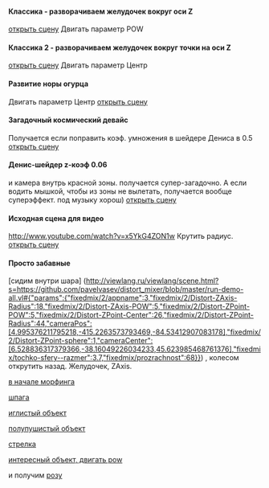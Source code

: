 #### Классика - разворачиваем желудочек вокруг оси Z
[открыть сцену]( http://viewlang.ru/viewlang/scene.html?s=https://github.com/pavelvasev/distort_mixer/blob/master/run-demo-all.vl#{"params":{"fixedmix/appname":1,"fixedmix/2/appname":2,"fixedmix/2/Distort-ZAxis-POW":2.7,"cameraPos":[3.683141105788016,-769.2546989765516,297.4812875698367],"cameraCenter":[3.68314109896969,-2.1645955480686676,13.50961828543286],"fixedmix/2/Distort-ZPoint-Center":1.5,"fixedmix/2/Distort-ZPoint-POW":1.7,"fixedmix/2/Distort-ZPoint-sphere":0,"fixedmix/2/Distort-ZPoint-Radius":22,"show_axes":1,"fixedmix/4/Morphing":1,"fixedmix/2/Distort-ZAxis-Radius":21,"fixedmix/2/Distort-ZAxis-sphere":0}} )
Двигать параметр POW

#### Классика 2 - разворачиваем желудочек вокруг точки на оси Z
[открыть сцену](http://viewlang.ru/viewlang/scene.html?s=https://github.com/pavelvasev/distort_mixer/blob/master/run-demo-all.vl#{"params":{"fixedmix/appname":1,"fixedmix/2/appname":3,"fixedmix/2/Distort-ZAxis-POW":0.6000000000000001,"cameraPos":[-16.142614463928567,-102.48799468641982,69.26377802542713],"cameraCenter":[3.68314109896969,-2.1645955480686676,13.50961828543286],"fixedmix/2/Distort-ZPoint-Center":1.5,"fixedmix/2/Distort-ZPoint-POW":1.7,"fixedmix/2/Distort-ZPoint-sphere":0,"fixedmix/2/Distort-ZPoint-Radius":22,"show_axes":1,"fixedmix/4/Morphing":1}})
Двигать параметр Центр

#### Развитие норы огурца
Двигать параметр Центр
[открыть сцену](http://viewlang.ru/viewlang/scene.html?s=https://github.com/pavelvasev/distort_mixer/blob/master/run-demo-all.vl#{"params":{"fixedmix/appname":3,"fixedmix/2/appname":3,"fixedmix/2/Distort-ZAxis-POW":0.6000000000000001,"cameraPos":[6.531365106645181,-68.18705217500673,109.4804438121608],"cameraCenter":[2.437599025544268,0.305611387505615,22.672343731204993],"fixedmix/2/Distort-ZPoint-Center":26,"fixedmix/2/Distort-ZPoint-POW":1.4,"fixedmix/2/Distort-ZPoint-sphere":0,"fixedmix/2/Distort-ZPoint-Radius":22,"show_axes":1,"fixedmix/4/Morphing":1}})

#### Загадочный космический девайс
Получается если поправить коэф. умножения в шейдере Дениса в 0.5
[открыть сцену](http://viewlang.ru/viewlang/scene.html?s=https://github.com/pavelvasev/distort_mixer/blob/master/run-demo-all.vl#{"params":{"fixedmix/2/appname":1,"fixedmix/2/Z-coef":0.51,"cameraPos":[-435.75578647321703,275.7693334802511,778.0512848941443],"fixedmix/2/Radius":2.3,"cameraCenter":[148.00400018894305,-157.12569836369886,-217.93862375917521],"fixedmix/2/Phase":0.38761101961531086}} )

#### Денис-шейдер z-коэф 0.06
и камера внутрь красной зоны. получается супер-загадочно. А если водить мышкой, чтобы из зоны не вылетать, получается вообще суперэффект. под музыку хорош)
[открыть сцену](http://viewlang.ru/viewlang/scene.html?s=https://github.com/pavelvasev/distort_mixer/blob/master/run-demo-all.vl#{"params":{"fixedmix/2/appname":1,"fixedmix/2/Z-coef":0.06,"cameraPos":[127.5114552121544,190.8621763818238,1687.064677397255],"fixedmix/2/Radius":1.8,"cameraCenter":[-9.302420176517701,-42.945148607727624,31.809762079879576]}} )

#### Исходная сцена для видео
http://www.youtube.com/watch?v=x5YkG4ZON1w
Крутить радиус.
[открыть сцену](http://viewlang.ru/viewlang/scene.html?s=https://github.com/pavelvasev/distort_mixer/blob/master/run-demo-all.vl#{"params":{"fixedmix/2/appname":3,"fixedmix/2/Distort-ZAxis-Radius":18,"fixedmix/2/Distort-ZAxis-POW":5,"fixedmix/2/Distort-ZPoint-POW":5,"fixedmix/2/Distort-ZPoint-Center":46,"fixedmix/2/Distort-ZPoint-Radius":24,"cameraPos":[-1.6835185222779603,-1214.7294035777086,331.8714540470581],"fixedmix/2/Distort-ZPoint-sphere":0,"cameraCenter":[2.7509750911051687,-40.64366735523397,-44.52264065111126]}}
)

#### Просто забавные

[сидим внутри шара] (http://viewlang.ru/viewlang/scene.html?s=https://github.com/pavelvasev/distort_mixer/blob/master/run-demo-all.vl#{"params":{"fixedmix/2/appname":3,"fixedmix/2/Distort-ZAxis-Radius":18,"fixedmix/2/Distort-ZAxis-POW":5,"fixedmix/2/Distort-ZPoint-POW":5,"fixedmix/2/Distort-ZPoint-Center":26,"fixedmix/2/Distort-ZPoint-Radius":44,"cameraPos":[4.995376211795218,-415.2263573793469,-84.53412907083178],"fixedmix/2/Distort-ZPoint-sphere":1,"cameraCenter":[6.528836317379366,-38.16049226034233,45.623985468761376],"fixedmix/tochko-sfery--razmer":3.7,"fixedmix/prozrachnost":68}})
, колесом открутить назад. Желудочек, ZAxis.

[в начале морфинга](http://viewlang.ru/viewlang/scene.html?s=https://github.com/pavelvasev/distort_mixer/blob/master/run-demo-all.vl#{"params":{"fixedmix/2/appname":3,"fixedmix/2/Distort-ZAxis-Radius":18,"fixedmix/2/Distort-ZAxis-POW":5,"fixedmix/2/Distort-ZPoint-POW":5,"fixedmix/2/Distort-ZPoint-Center":26,"fixedmix/2/Distort-ZPoint-Radius":44,"cameraPos":[-62.54569339315053,-30.768264935993287,-42.798293816183325],"fixedmix/2/Distort-ZPoint-sphere":1,"cameraCenter":[7.123615828507967,-0.6801334980249335,22.112577742879928],"fixedmix/tochko-sfery--razmer":4.1,"fixedmix/prozrachnost":68,"fixedmix/4/Morphing":0.01}})

[шпага](http://viewlang.ru/viewlang/scene.html?s=https://github.com/pavelvasev/distort_mixer/blob/master/run-demo-all.vl#{"params":{"fixedmix/2/appname":3,"fixedmix/2/Distort-ZAxis-Radius":22,"fixedmix/2/Distort-ZAxis-POW":2.8,"fixedmix/2/Distort-ZPoint-POW":5,"fixedmix/2/Distort-ZPoint-Center":19.5,"fixedmix/2/Distort-ZPoint-Radius":27,"cameraPos":[-705.4761654362005,394.92393452520736,579.0309609689484],"fixedmix/2/Distort-ZPoint-sphere":1,"cameraCenter":[208.59315015759034,-142.58059333811406,-392.34200634178137],"fixedmix/tochko-sfery--razmer":4.1,"fixedmix/prozrachnost":68,"fixedmix/4/Morphing":1,"fixedmix/3/appname":2,"fixedmix/3/Distort-ZAxis-POW":1.3,"fixedmix/3/Distort-ZAxis-Radius":22,"fixedmix/2/Distort-ZAxis-sphere":1,"fixedmix/3/Distort-ZPoint-POW":0.8,"fixedmix/3/Distort-ZPoint-Center":-37,"fixedmix/3/Distort-ZPoint-Radius":60,"fixedmix/2/Radius":3,"fixedmix/2/Phase":-0.9123889803846894,"fixedmix/2/Z-coef":2.475}})

[иглистый объект](http://viewlang.ru/viewlang/scene.html?s=https://github.com/pavelvasev/distort_mixer/blob/master/run-demo-all.vl#{"params":{"cameraPos":[-354.1936178759075,18.429968221267092,-419.5453151460673],"fixedmix/2/appname":1,"fixedmix/2/Z-coef":0.15,"fixedmix/2/Radius":2.7,"fixedmix/tochko-sfery--tip-otobrazheniya":1}})

[полупушистый объект](http://viewlang.ru/viewlang/scene.html?s=https://github.com/pavelvasev/distort_mixer/blob/master/run-demo-all.vl#{"params":{"cameraPos":[86.14517204965937,9.347375123249606,-48.737181968348054],"fixedmix/2/appname":1,"fixedmix/2/Z-coef":0.15,"fixedmix/2/Radius":2.7,"fixedmix/tochko-sfery--tip-otobrazheniya":1,"fixedmix/tochko-sfery--razmer":5.2}})

[стрелка](http://viewlang.ru/viewlang/scene.html?s=https://github.com/pavelvasev/distort_mixer/blob/master/run-demo-all.vl#{"params":{"cameraPos":[-267.3031245316638,104.96202690190697,252.14275816996485],"fixedmix/2/appname":1,"fixedmix/2/Z-coef":0.15,"fixedmix/2/Radius":2.7,"fixedmix/tochko-sfery--tip-otobrazheniya":1,"fixedmix/tochko-sfery--razmer":5.2,"fixedmix/4/Morphing":0.41,"cameraCenter":[31.19934439456352,-7.094435857823703,84.97334331136437],"fixedmix/3/appname":1,"fixedmix/3/Z-coef":6.72,"fixedmix/3/Radius":7}})

[интересный объект, двигать pow](http://viewlang.ru/viewlang/scene.html?s=https://github.com/pavelvasev/distort_mixer/blob/master/run-demo-all.vl#{"params":{"cameraPos":[1.0138506260736166,-99.17694025419833,113.91179981664615],"fixedmix/2/appname":1,"fixedmix/2/Z-coef":0.15,"fixedmix/2/Radius":2.7,"fixedmix/tochko-sfery--tip-otobrazheniya":1,"fixedmix/tochko-sfery--razmer":4.4,"fixedmix/4/Morphing":0.41,"cameraCenter":[1.0138506245366818,9.760016624557386,72.69152867948587],"fixedmix/3/appname":3,"fixedmix/3/Z-coef":6.72,"fixedmix/3/Radius":7,"fixedmix/3/Distort-ZPoint-Center":116.5,"fixedmix/3/Distort-ZPoint-POW":1.1}})

и получим [розу](http://viewlang.ru/viewlang/scene.html?s=https://github.com/pavelvasev/distort_mixer/blob/master/run-demo-all.vl#{"params":{"cameraPos":[21.43846325614962,-757.1107546374881,736.3228404687059],"fixedmix/2/appname":1,"fixedmix/2/Z-coef":0.15,"fixedmix/2/Radius":2.7,"fixedmix/tochko-sfery--tip-otobrazheniya":1,"fixedmix/tochko-sfery--razmer":4.4,"fixedmix/4/Morphing":0.32,"cameraCenter":[21.43846323237785,5.9465080932297125,83.44067960763142],"fixedmix/3/appname":3,"fixedmix/3/Z-coef":6.72,"fixedmix/3/Radius":7,"fixedmix/3/Distort-ZPoint-Center":-27,"fixedmix/3/Distort-ZPoint-POW":5}})


